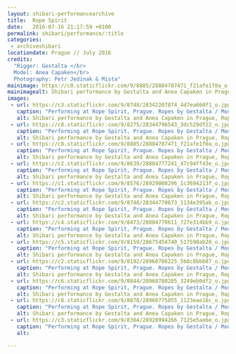 ```yaml
---
layout: shibari-performancearchive
title:  Rope Spirit
date:   2016-07-16 21:17:59 +0100
permalink: shibari/performance/:title
categories:
 - archiveshibari
locationdate: Prague // July 2016
credits:
  "Rigger: Gestalta </br>
  Model: Anea Capaken</br>
  Photography: Petr Jedinak & Mista"
mainimage: https://c8.staticflickr.com/9/8885/28884787471_f21afe1f0a_o.jpg
mainimagealt: Shibari performance by Gestalta and Anea Capaken in Prague, Rope Spirit 2016
images:
 - url: https://c3.staticflickr.com/9/8748/28342207874_4d7ea660f1_o.jpg
   caption: "Performing at Rope Spirit, Prague. Ropes by Gestalta / Model: Anea Capaken"
   alt: Shibari performance by Gestalta and Anea Capaken in Prague, Rope Spirit 2016
 - url: https://c8.staticflickr.com/9/8275/28344796543_3dc529df22_o.jpg
   caption: "Performing at Rope Spirit, Prague. Ropes by Gestalta / Model: Anea Capaken"
   alt: Shibari performance by Gestalta and Anea Capaken in Prague, Rope Spirit 2016
 - url: https://c8.staticflickr.com/9/8885/28884787471_f21afe1f0a_o.jpg
   caption: "Performing at Rope Spirit, Prague. Ropes by Gestalta / Model: Anea Capaken"
   alt: Shibari performance by Gestalta and Anea Capaken in Prague, Rope Spirit 2016
 - url: https://c2.staticflickr.com/9/8639/28884777241_47c94ff43e_o.jpg
   caption: "Performing at Rope Spirit, Prague. Ropes by Gestalta / Model: Anea Capaken"
   alt: Shibari performance by Gestalta and Anea Capaken in Prague, Rope Spirit 2016
 - url: https://c1.staticflickr.com/9/8576/28929008296_1c3694213f_o.jpg
   caption: "Performing at Rope Spirit, Prague. Ropes by Gestalta / Model: Anea Capaken"
   alt: Shibari performance by Gestalta and Anea Capaken in Prague, Rope Spirit 2016
 - url: https://c2.staticflickr.com/9/8748/28344770673_1134e395ab_o.jpg
   caption: "Performing at Rope Spirit, Prague. Ropes by Gestalta / Model: Anea Capaken"
   alt: Shibari performance by Gestalta and Anea Capaken in Prague, Rope Spirit 2016
 - url: https://c4.staticflickr.com/9/8473/28884770611_727e314bb9_o.jpg
   caption: "Performing at Rope Spirit, Prague. Ropes by Gestalta / Model: Anea Capaken"
   alt: Shibari performance by Gestalta and Anea Capaken in Prague, Rope Spirit 2016
 - url: https://c5.staticflickr.com/9/8159/28675454740_517590ab20_o.jpg
   caption: "Performing at Rope Spirit, Prague. Ropes by Gestalta / Model: Anea Capaken"
   alt: Shibari performance by Gestalta and Anea Capaken in Prague, Rope Spirit 2016
 - url: https://c2.staticflickr.com/9/8192/28960786225_5b0c8bbb87_o.jpg
   caption: "Performing at Rope Spirit, Prague. Ropes by Gestalta / Model: Anea Capaken"
   alt: Shibari performance by Gestalta and Anea Capaken in Prague, Rope Spirit 2016
 - url: https://c6.staticflickr.com/9/8844/28960780285_3249eb0df2_o.jpg
   caption: "Performing at Rope Spirit, Prague. Ropes by Gestalta / Model: Anea Capaken"
   alt: Shibari performance by Gestalta and Anea Capaken in Prague, Rope Spirit 2016
 - url: https://c8.staticflickr.com/9/8878/28960775855_1123eae16c_o.jpg
   caption: "Performing at Rope Spirit, Prague. Ropes by Gestalta / Model: Anea Capaken"
   alt: Shibari performance by Gestalta and Anea Capaken in Prague, Rope Spirit 2016
 - url: https://c3.staticflickr.com/9/8384/28928994266_7125e5ae6e_o.jpg
   caption: "Performing at Rope Spirit, Prague. Ropes by Gestalta / Model: Anea Capaken"
   alt:

---
```

